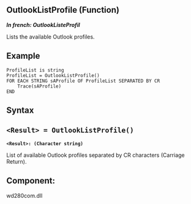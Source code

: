 
## OutlookListProfile (Function)

***In french: OutlookListeProfil***



<a name="XUse"></a>
<a name="Use"></a>
<a name="description"></a>
Lists the available Outlook profiles.
<a name="Example1"></a>
<a name="sample_code"></a>

## Example


```wl
ProfileList is string 
ProfileList = OutlookListProfile()
FOR EACH STRING sAProfile OF ProfileList SEPARATED BY CR
	Trace(sAProfile)
END
```

<a name="XSYNTAX"></a>

## Syntax
<a name="SYNTAX1"></a>

`<Result> = OutlookListProfile()`
---

**`<Result>: (Character string)`**

List of available Outlook profiles separated by CR characters (Carriage Return). 









<a name="XComponent"></a>

## Component:
wd280com.dll
